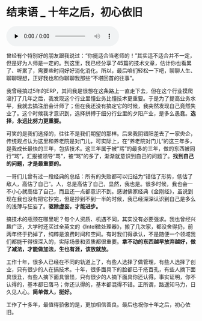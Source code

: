 # 结束语 _ 十年之后，初心依旧

<audio id="audio" title="结束语 | 十年之后，初心依旧" controls="" preload="none"><source id="mp3" src="https://static001.geekbang.org/resource/audio/a7/98/a7753bb18b327baa1762cfc9ff926c98.mp3"></audio>

曾经有个特别好的朋友跟我说过：“你挺适合当老师的！”其实适不适合并不一定，但是好为人师是一定的。到这里，我已经分享了45篇的技术文章，估计你也看累了、听累了，需要些时间好好消化消化。所以，最后咱们轻松一下吧，聊聊人生、聊聊理想，正好我也和你聊聊我那些“不堪回首的往事”。

我曾经搞过5年的ERP，其间我是很想在这条路上一直走下去，但在这个行业摸爬滚打了几年之后，我发现这个行业里懂业务比懂技术更重要。于是为了提高业务水平，我就去搞注册会计师了；但在我还没有搞定它的时候，我突然发现自己竟然失业了。这个时候我才意识到，选择拼搏于细分行业里的夕阳产业，是多么愚蠢。**选择，永远比努力更重要。**

可笑的是我们选择的，往往不是我们期望的那样。后来我阴错阳差去了一家央企，传统观点认为这里和养老院是对门儿，可实际上，在“养老院对门儿”的这三年多，是我成长最快的三年，包括技术。这三年属于被“骂”的最多的三年，做的东西被同行“骂”，汇报被领导“骂”，被“骂”的多了，渐渐就意识到自己的问题了。**找到自己的问题，才是最重要的。**

一哥们儿曾有过一段经典的总结：所有的失败都可以归结为“错估了形势，低估了敌人，高估了自己”。人，总是高估了自己，显然，我也是。很多时候，我也会一不小心就高估了自己，而且还一点都意识不到。感谢佛家经典《金刚经》，虽说到现在我也没有把它抄完，但是抄到不到一半的时候，我已经深深认识到自己是多么的浅薄与狂妄了。**驱除虚妄，才能进步。**

搞技术的瓶颈在哪里呢？每个人资质、机遇不同，其实没有必要强求。我也曾经兴趣广泛，大学时还买过全英文的《Intel微处理器》，搬了几次家，都没舍得扔，前两年终于扔掉了，纯粹是浪费时间和空间。有时我们得承认，不是随便一个领域我们都能干得很深入的，实际场景和资质都很重要。**拿不动的东西越早放弃越好，做了减法，才能做加法，生也有涯，该放就放。**

工作十年，很多人已经在不同的轨道上了，有些人选择了做管理，有些人选择了创业，只有很少的人在搞技术。十年，很多面具下的脸都已千疮百孔，有些人摘下面具很丑，有些人摘下面具很怪，只有很少的人摘下面具你还认得。事实证明，你不认得的，基本都已落马；你还认得的，基本都混得不错。正所谓，路遥知马力，日久见人心。**简单做人，挺好。**

工作了十多年，最值得骄傲的是，更加相信善良。最后也祝你十年之后，初心依旧。

[<img src="https://static001.geekbang.org/resource/image/75/ec/75bdb4048d086097f9bff09740f93aec.jpg" alt="">](https://jinshuju.net/f/9W7ghF)
